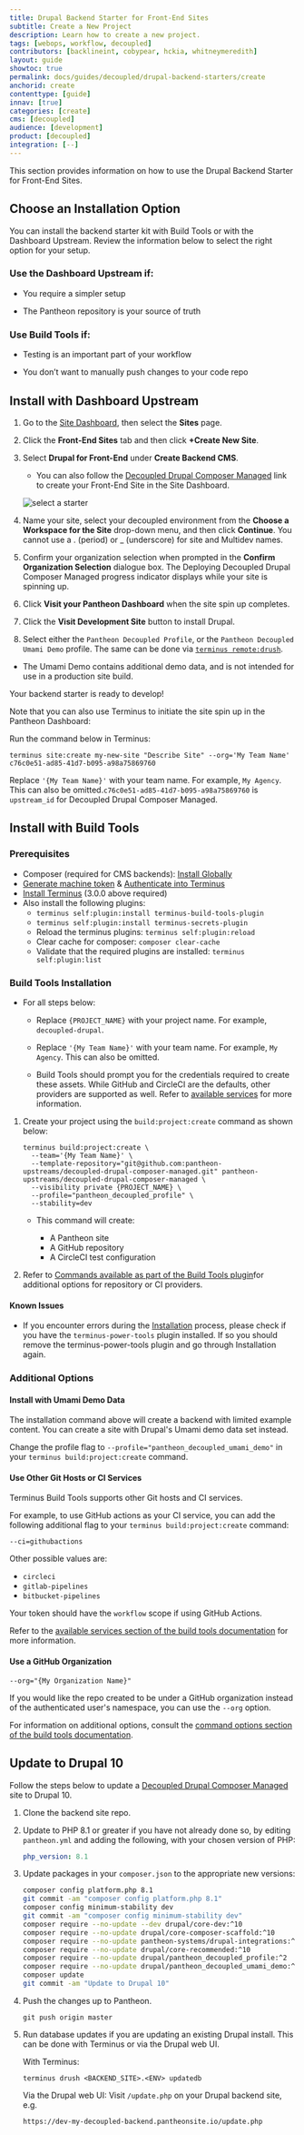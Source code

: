 ```yaml
---
title: Drupal Backend Starter for Front-End Sites
subtitle: Create a New Project
description: Learn how to create a new project.
tags: [webops, workflow, decoupled]
contributors: [backlineint, cobypear, hckia, whitneymeredith]
layout: guide
showtoc: true
permalink: docs/guides/decoupled/drupal-backend-starters/create
anchorid: create
contenttype: [guide]
innav: [true]
categories: [create]
cms: [decoupled]
audience: [development]
product: [decoupled]
integration: [--]
---
```


This section provides information on how to use the Drupal Backend Starter for Front-End Sites.

## Choose an Installation Option

You can install the backend starter kit with Build Tools or with the Dashboard Upstream. Review the information below to select the right option for your setup.

### Use the Dashboard Upstream if:

- You require a simpler setup

- The Pantheon repository is your source of truth

### Use Build Tools if:

- Testing is an important part of your workflow

- You don’t want to manually push changes to your code repo

## Install with Dashboard Upstream

1. Go to the [Site Dashboard](/guides/account-mgmt/workspace-sites-teams/sites#site-dashboard), then select the **Sites** page.

1. Click the **Front-End Sites** tab and then click **+Create New Site**.

1. Select **Drupal for Front-End** under **Create Backend CMS**.

    - You can also follow the [Decoupled Drupal Composer Managed](https://dashboard.pantheon.io/sites/create?upstream_id=c76c0e51-ad85-41d7-b095-a98a75869760) link to create your Front-End Site in the Site Dashboard.

    ![select a starter](../../../../images/decoupled-select-starter.png)

1. Name your site, select your decoupled environment from the **Choose a Workspace for the Site** drop-down menu, and then click **Continue**. You cannot use a . (period) or _ (underscore) for site and Multidev names.

1. Confirm your organization selection when prompted in the **Confirm Organization Selection** dialogue box. The Deploying Decoupled Drupal Composer Managed progress indicator displays while your site is spinning up.

1. Click **Visit your Pantheon Dashboard** when the site spin up completes.

1. Click the **Visit Development Site** button to install Drupal.

1. Select either the `Pantheon Decoupled Profile`, or the
`Pantheon Decoupled Umami Demo` profile. The same can be done via
[`terminus remote:drush`](/terminus/commands/remote-drush).

  - The Umami Demo contains additional demo data, and is not intended for use in a production site build.

Your backend starter is ready to develop!

Note that you can also use Terminus to initiate the site spin up in the Pantheon Dashboard:

Run the command below in Terminus:

```bash{promptUser: user}
terminus site:create my-new-site "Describe Site" --org='My Team Name' c76c0e51-ad85-41d7-b095-a98a75869760
```

<Alert title="Note"  type="info" >

Replace `'{My Team Name}'` with your team name. For example, `My Agency`. This can also be omitted.`c76c0e51-ad85-41d7-b095-a98a75869760` is `upstream_id` for Decoupled Drupal Composer Managed.

</Alert>

## Install with Build Tools

### Prerequisites

- Composer (required for CMS backends):
  [Install Globally](https://getcomposer.org/download/)
- [Generate machine token](https://pantheon.io/docs/machine-tokens#create-a-machine-token)
  & [Authenticate into Terminus](https://pantheon.io/docs/machine-tokens#authenticate-into-terminus)
- [Install Terminus](https://pantheon.io/docs/terminus/install) (3.0.0 above
  required)
- Also install the following plugins:
  - `terminus self:plugin:install terminus-build-tools-plugin`
  - `terminus self:plugin:install terminus-secrets-plugin`
  - Reload the terminus plugins: `terminus self:plugin:reload`
  - Clear cache for composer: `composer clear-cache`
  - Validate that the required plugins are installed:
    `terminus self:plugin:list`

### Build Tools Installation

- For all steps below:

  - Replace `{PROJECT_NAME}` with your project name. For example,
    `decoupled-drupal`.

  - Replace `'{My Team Name}'` with your team name. For example, `My Agency`.
    This can also be omitted.

  - Build Tools should prompt you for the credentials required to create these assets. While GitHub and CircleCI are the defaults, other providers are supported as well. Refer to [available services](https://github.com/pantheon-systems/terminus-build-tools-plugin#available-services)
    for more information.

1. Create your project using the `build:project:create` command as shown below:

    ```
    terminus build:project:create \
      --team='{My Team Name}' \
      --template-repository="git@github.com:pantheon-upstreams/decoupled-drupal-composer-managed.git" pantheon-upstreams/decoupled-drupal-composer-managed \
      --visibility private {PROJECT_NAME} \
      --profile="pantheon_decoupled_profile" \
      --stability=dev
    ```

    - This command will create:

      - A Pantheon site
      - A GitHub repository
      - A CircleCI test configuration

1. Refer to [Commands available as part of the Build Tools plugin](https://github.com/pantheon-systems/terminus-build-tools-plugin#commands)for additional options for repository or CI providers.

#### Known Issues

- If you encounter errors during the [Installation](#installation) process,
  please check if you have the `terminus-power-tools` plugin installed. If so
  you should remove the terminus-power-tools plugin and go through Installation again.


### Additional Options

#### Install with Umami Demo Data

The installation command above will create a backend with limited example
content. You can create a site with Drupal's Umami demo data set instead.

Change the profile flag to `--profile="pantheon_decoupled_umami_demo"` in your `terminus build:project:create` command.

#### Use Other Git Hosts or CI Services

Terminus Build Tools supports other Git hosts and CI services.

For example, to use GitHub actions as your CI service, you can add the
following additional flag to your `terminus build:project:create` command:

`--ci=githubactions`

Other possible values are:

- `circleci`
- `gitlab-pipelines`
- `bitbucket-pipelines`

<Alert title="Note"  type="info" >

Your token should have the `workflow` scope if using GitHub Actions.

</Alert>

Refer to the [available services section of the build tools documentation](https://github.com/pantheon-systems/terminus-build-tools-plugin#available-services) for more information.

#### Use a GitHub Organization

`--org="{My Organization Name}"`

If you would like the repo created to be under a GitHub organization instead of the authenticated user's namespace, you can use the `--org` option.

For information on additional options, consult the
[command options section of the build tools documentation](https://github.com/pantheon-systems/terminus-build-tools-plugin#command-options).

## Update to Drupal 10

Follow the steps below to update a [Decoupled Drupal Composer Managed](https://dashboard.pantheon.io/sites/create?upstream_id=c76c0e51-ad85-41d7-b095-a98a75869760)
site to Drupal 10.

1. Clone the backend site repo.

1. Update to PHP 8.1 or greater if you have not already done so, by editing
   `pantheon.yml` and adding the following, with your chosen version of PHP:
   ```yaml
   php_version: 8.1
   ```
1. Update packages in your `composer.json` to the appropriate new versions:
   ```bash
   composer config platform.php 8.1
   git commit -am "composer config platform.php 8.1"
   composer config minimum-stability dev
   git commit -am "composer config minimum-stability dev"
   composer require --no-update --dev drupal/core-dev:^10
   composer require --no-update drupal/core-composer-scaffold:^10
   composer require --no-update pantheon-systems/drupal-integrations:^10
   composer require --no-update drupal/core-recommended:^10
   composer require --no-update drupal/pantheon_decoupled_profile:^2
   composer require --no-update drupal/pantheon_decoupled_umami_demo:^2
   composer update
   git commit -am "Update to Drupal 10"
   ```
1. Push the changes up to Pantheon.

   ```bash{promptUser: user}
   git push origin master
   ```

1. Run database updates if you are updating an existing Drupal install. This can be done with Terminus or via the Drupal web UI.

   With Terminus:

   ```bash{promptUser: user}
   terminus drush <BACKEND_SITE>.<ENV> updatedb
   ```

   Via the Drupal web UI: Visit `/update.php` on your Drupal backend site, e.g.

   ```
   https://dev-my-decoupled-backend.pantheonsite.io/update.php
   ```

